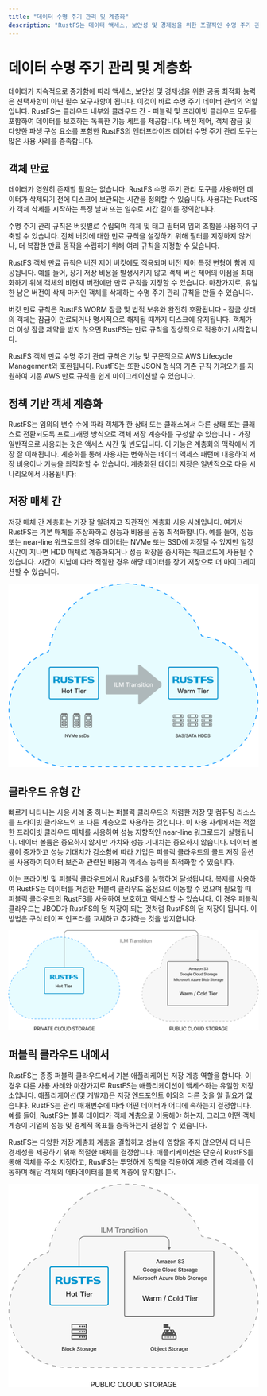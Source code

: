 ```yaml
---
title: "데이터 수명 주기 관리 및 계층화"
description: "RustFS는 데이터 액세스, 보안성 및 경제성을 위한 포괄적인 수명 주기 관리 및 계층화 기능을 제공합니다"
---
```


# 데이터 수명 주기 관리 및 계층화

데이터가 지속적으로 증가함에 따라 액세스, 보안성 및 경제성을 위한 공동 최적화 능력은 선택사항이 아닌 필수 요구사항이 됩니다. 이것이 바로 수명 주기 데이터 관리의 역할입니다. RustFS는 클라우드 내부와 클라우드 간 - 퍼블릭 및 프라이빗 클라우드 모두를 포함하여 데이터를 보호하는 독특한 기능 세트를 제공합니다. 버전 제어, 객체 잠금 및 다양한 파생 구성 요소를 포함한 RustFS의 엔터프라이즈 데이터 수명 주기 관리 도구는 많은 사용 사례를 충족합니다.

## 객체 만료

데이터가 영원히 존재할 필요는 없습니다. RustFS 수명 주기 관리 도구를 사용하면 데이터가 삭제되기 전에 디스크에 보관되는 시간을 정의할 수 있습니다. 사용자는 RustFS가 객체 삭제를 시작하는 특정 날짜 또는 일수로 시간 길이를 정의합니다.

수명 주기 관리 규칙은 버킷별로 수립되며 객체 및 태그 필터의 임의 조합을 사용하여 구축할 수 있습니다. 전체 버킷에 대한 만료 규칙을 설정하기 위해 필터를 지정하지 않거나, 더 복잡한 만료 동작을 수립하기 위해 여러 규칙을 지정할 수 있습니다.

RustFS 객체 만료 규칙은 버전 제어 버킷에도 적용되며 버전 제어 특정 변형이 함께 제공됩니다. 예를 들어, 장기 저장 비용을 발생시키지 않고 객체 버전 제어의 이점을 최대화하기 위해 객체의 비현재 버전에만 만료 규칙을 지정할 수 있습니다. 마찬가지로, 유일한 남은 버전이 삭제 마커인 객체를 삭제하는 수명 주기 관리 규칙을 만들 수 있습니다.

버킷 만료 규칙은 RustFS WORM 잠금 및 법적 보유와 완전히 호환됩니다 - 잠금 상태의 객체는 잠금이 만료되거나 명시적으로 해제될 때까지 디스크에 유지됩니다. 객체가 더 이상 잠금 제약을 받지 않으면 RustFS는 만료 규칙을 정상적으로 적용하기 시작합니다.

RustFS 객체 만료 수명 주기 관리 규칙은 기능 및 구문적으로 AWS Lifecycle Management와 호환됩니다. RustFS는 또한 JSON 형식의 기존 규칙 가져오기를 지원하여 기존 AWS 만료 규칙을 쉽게 마이그레이션할 수 있습니다.

## 정책 기반 객체 계층화

RustFS는 임의의 변수 수에 따라 객체가 한 상태 또는 클래스에서 다른 상태 또는 클래스로 전환되도록 프로그래밍 방식으로 객체 저장 계층화를 구성할 수 있습니다 - 가장 일반적으로 사용되는 것은 액세스 시간 및 빈도입니다. 이 기능은 계층화의 맥락에서 가장 잘 이해됩니다. 계층화를 통해 사용자는 변화하는 데이터 액세스 패턴에 대응하여 저장 비용이나 기능을 최적화할 수 있습니다. 계층화된 데이터 저장은 일반적으로 다음 시나리오에서 사용됩니다:

## 저장 매체 간

저장 매체 간 계층화는 가장 잘 알려지고 직관적인 계층화 사용 사례입니다. 여기서 RustFS는 기본 매체를 추상화하고 성능과 비용을 공동 최적화합니다. 예를 들어, 성능 또는 near-line 워크로드의 경우 데이터는 NVMe 또는 SSD에 저장될 수 있지만 일정 시간이 지나면 HDD 매체로 계층화되거나 성능 확장을 중시하는 워크로드에 사용될 수 있습니다. 시간이 지남에 따라 적절한 경우 해당 데이터를 장기 저장으로 더 마이그레이션할 수 있습니다.

![저장 매체 간 계층화](images/s9-2.png)

## 클라우드 유형 간

빠르게 나타나는 사용 사례 중 하나는 퍼블릭 클라우드의 저렴한 저장 및 컴퓨팅 리소스를 프라이빗 클라우드의 또 다른 계층으로 사용하는 것입니다. 이 사용 사례에서는 적절한 프라이빗 클라우드 매체를 사용하여 성능 지향적인 near-line 워크로드가 실행됩니다. 데이터 볼륨은 중요하지 않지만 가치와 성능 기대치는 중요하지 않습니다. 데이터 볼륨이 증가하고 성능 기대치가 감소함에 따라 기업은 퍼블릭 클라우드의 콜드 저장 옵션을 사용하여 데이터 보존과 관련된 비용과 액세스 능력을 최적화할 수 있습니다.

이는 프라이빗 및 퍼블릭 클라우드에서 RustFS를 실행하여 달성됩니다. 복제를 사용하여 RustFS는 데이터를 저렴한 퍼블릭 클라우드 옵션으로 이동할 수 있으며 필요할 때 퍼블릭 클라우드의 RustFS를 사용하여 보호하고 액세스할 수 있습니다. 이 경우 퍼블릭 클라우드는 JBOD가 RustFS의 덤 저장이 되는 것처럼 RustFS의 덤 저장이 됩니다. 이 방법은 구식 테이프 인프라를 교체하고 추가하는 것을 방지합니다.

![클라우드 유형 간 계층화](images/s9-3.png)

## 퍼블릭 클라우드 내에서

RustFS는 종종 퍼블릭 클라우드에서 기본 애플리케이션 저장 계층 역할을 합니다. 이 경우 다른 사용 사례와 마찬가지로 RustFS는 애플리케이션이 액세스하는 유일한 저장소입니다. 애플리케이션(및 개발자)은 저장 엔드포인트 이외의 다른 것을 알 필요가 없습니다. RustFS는 관리 매개변수에 따라 어떤 데이터가 어디에 속하는지 결정합니다. 예를 들어, RustFS는 블록 데이터가 객체 계층으로 이동해야 하는지, 그리고 어떤 객체 계층이 기업의 성능 및 경제적 목표를 충족하는지 결정할 수 있습니다.

RustFS는 다양한 저장 계층화 계층을 결합하고 성능에 영향을 주지 않으면서 더 나은 경제성을 제공하기 위해 적절한 매체를 결정합니다. 애플리케이션은 단순히 RustFS를 통해 객체를 주소 지정하고, RustFS는 투명하게 정책을 적용하여 계층 간에 객체를 이동하며 해당 객체의 메타데이터를 블록 계층에 유지합니다.

![퍼블릭 클라우드 계층화](images/s9-4.png)

